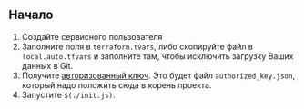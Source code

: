 ## Начало

1. Создайте сервисного пользователя
2. Заполните поля в `terraform.tvars`, либо скопируйте файл в
   `local.auto.tfvars` и заполните там, чтобы исключить загрузку Ваших данных в
   Git.
3. Получите
   [авторизованный ключ](https://yandex.cloud/ru/docs/iam/operations/authorized-key/create#tf_1).
   Это будет файл `authorized_key.json`, который надо положить сюда в корень
   проекта.
4. Запустите `$(./init.js)`.
